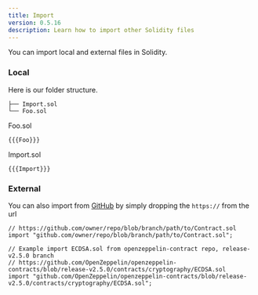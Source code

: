 ```yaml
---
title: Import
version: 0.5.16
description: Learn how to import other Solidity files
---
```


You can import local and external files in Solidity.

### Local

Here is our folder structure.

```
├── Import.sol
└── Foo.sol
```

Foo.sol

```solidity
{{{Foo}}}
```

Import.sol

```solidity
{{{Import}}}
```

### External

You can also import from [GitHub](https://github.com) by simply dropping the `https://` from the url

```solidity
// https://github.com/owner/repo/blob/branch/path/to/Contract.sol
import "github.com/owner/repo/blob/branch/path/to/Contract.sol";

// Example import ECDSA.sol from openzeppelin-contract repo, release-v2.5.0 branch
// https://github.com/OpenZeppelin/openzeppelin-contracts/blob/release-v2.5.0/contracts/cryptography/ECDSA.sol
import "github.com/OpenZeppelin/openzeppelin-contracts/blob/release-v2.5.0/contracts/cryptography/ECDSA.sol";
```
